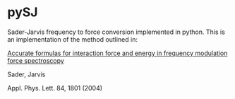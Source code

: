 pySJ
====

Sader-Jarvis frequency to force conversion implemented in python. This is an implementation of the method outlined in:

[Accurate formulas for interaction force and energy in frequency modulation force spectroscopy](http://apl.aip.org/resource/1/applab/v84/i10/p1801_s1)

Sader, Jarvis 

Appl. Phys. Lett. 84, 1801 (2004)



